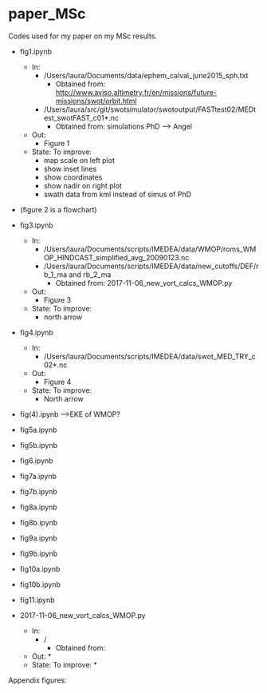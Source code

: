 # paper_MSc

Codes used for my paper on my MSc results.

- fig1.ipynb
	- In:
		* /Users/laura/Documents/data/ephem_calval_june2015_sph.txt 
			* Obtained from: http://www.aviso.altimetry.fr/en/missions/future-missions/swot/orbit.html
		* /Users/laura/src/git/swotsimulator/swotoutput/FASTtest02/MEDtest_swotFAST_c01*.nc
			* Obtained from: simulations PhD —> Angel
	- Out: 
		* Figure 1
	- State: To improve:
		* map scale on left plot
  		* show inset lines
		* show coordinates
		* show nadir on right plot
		* swath data from kml instead of simus of PhD
- (figure 2 is a flowchart)
- fig3.ipynb
	- In:
		* /Users/laura/Documents/scripts/IMEDEA/data/WMOP/roms_WMOP_HINDCAST_simplified_avg_20090123.nc
		* /Users/laura/Documents/scripts/IMEDEA/data/new_cutoffs/DEF/rb_1_ma and rb_2_ma
			* Obtained from: 2017-11-06_new_vort_calcs_WMOP.py
	- Out: 
		* Figure 3
	- State: To improve:
		* north arrow

- fig4.ipynb
	- In:
		* /Users/laura/Documents/scripts/IMEDEA/data/swot_MED_TRY_c02*.nc
	- Out: 
		* Figure 4
	- State: To improve:
		* North arrow

- fig(4).ipynb —>EKE of WMOP?
- fig5a.ipynb
- fig5b.ipynb
- fig6.ipynb
- fig7a.ipynb
- fig7b.ipynb
- fig8a.ipynb
- fig8b.ipynb
- fig9a.ipynb
- fig9b.ipynb
- fig10a.ipynb
- fig10b.ipynb
- fig11.ipynb


- 2017-11-06_new_vort_calcs_WMOP.py
	- In:
		* /
			* Obtained from: 
	- Out: 
		* 
	- State: To improve:
		* 

Appendix figures:

